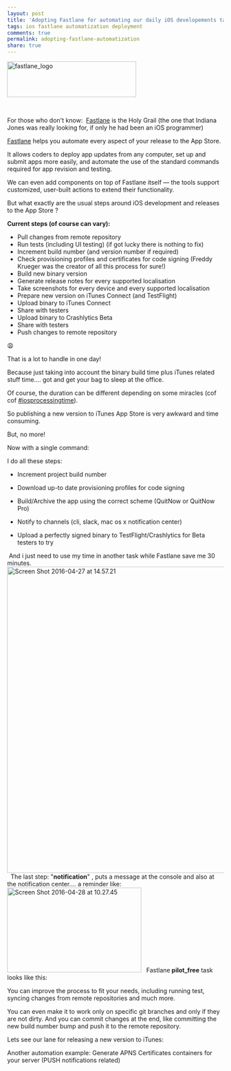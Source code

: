 ```yaml
---
layout: post
title: 'Adopting Fastlane for automating our daily iOS developements tasks'
tags: ios fastlane automatization deployment
comments: true
permalink: adopting-fastlane-automatization
share: true
---
```


<img class="aligncenter wp-image-569 size-medium" src="http://fewlaps.com/wp-content/uploads/2016/04/fastlane_logo-300x83.png" alt="fastlane_logo" width="300" height="83" />

&nbsp;

For those who don't know:  <a href="https://fastlane.tools/">Fastlane</a> is the Holy Grail (the one that Indiana Jones was really looking for, if only he had been an iOS programmer)

<a href="https://fastlane.tools/">Fastlane</a> helps you automate every aspect of your release to the App Store.

It allows coders to deploy app updates from any computer, set up and submit apps more easily, and automate the use of the standard commands required for app revision and testing.

We can even add components on top of Fastlane itself — the tools support customized, user-built actions to extend their functionality.

But what exactly are the usual steps around iOS development and releases to the App Store ?

<strong>Current steps (of course can vary):</strong>
<ul>
    <li>Pull changes from remote repository</li>
    <li>Run tests (including UI testing) (if got lucky there is nothing to fix)</li>
    <li>Increment build number (and version number if required)</li>
    <li>Check provisioning profiles and certificates for code signing (Freddy Krueger was the creator of all this process for sure!)</li>
    <li>Build new binary version</li>
    <li>Generate release notes for every supported localisation</li>
    <li>Take screenshots for every device and every supported localisation</li>
    <li>Prepare new version on iTunes Connect (and TestFlight)</li>
    <li>Upload binary to iTunes Connect</li>
    <li>Share with testers</li>
    <li>Upload binary to Crashlytics Beta</li>
    <li>Share with testers</li>
    <li>Push changes to remote repository</li>
</ul>
😩

That is a lot to handle in one day!

Because just taking into account the binary build time plus iTunes related stuff time.... got and get your bag to sleep at the office.

Of course, the duration can be different depending on some miracles (cof cof <a href="https://twitter.com/hashtag/iosprocessingtime">#iosprocessingtime</a>).

So publishing a new version to iTunes App Store is very awkward and time consuming.

But, no more!

Now with a single command:

<script src="https://gist.github.com/yeradis/0327d9a9f26e86e8d32a07df9e325f5b.js"></script>I do all these steps:

<ul>
    <li>Increment project build number</li>
</ul>
<ul>
    <li>Download up-to date provisioning profiles for code signing</li>
</ul>
<ul>
    <li>Build/Archive the app using the correct scheme (QuitNow or QuitNow Pro)</li>
</ul>
<ul>
    <li>Notify to channels (cli, slack, mac os x notification center)</li>
</ul>
<ul>
    <li>Upload a perfectly signed binary to TestFlight/Crashlytics for Beta testers to try</li>
</ul>

 And i just need to use my time in another task while Fastlane save me 30 minutes.
&nbsp;
<img class="aligncenter wp-image-567 size-full" src="http://fewlaps.com/wp-content/uploads/2016/04/Screen-Shot-2016-04-27-at-14.57.21.png" alt="Screen Shot 2016-04-27 at 14.57.21" width="639" height="711" />
&nbsp;
The last step: "<strong>notification</strong>" , puts a message at the console and also at the notification center.... a reminder like:
&nbsp;
<a href="http://fewlaps.com/wp-content/uploads/2016/04/Screen-Shot-2016-04-28-at-10.27.45.png"><img class="aligncenter wp-image-581 size-full" src="http://fewlaps.com/wp-content/uploads/2016/04/Screen-Shot-2016-04-28-at-10.27.45.png" alt="Screen Shot 2016-04-28 at 10.27.45" width="312" height="197" /></a>
&nbsp;
Fastlane<strong> pilot_free</strong> task looks like this:<script src="https://gist.github.com/yeradis/aec5aa8b0c75e4fa45de2eb016a1d6c3.js"></script>

You can improve the process to fit your needs, including running test, syncing changes from remote repositories and much more.

You can even make it to work only on specific git branches and only if they are not dirty. And you can commit changes at the end, like committing the new build number bump and push it to the remote repository.

Lets see our lane for releasing a new version to iTunes:

<script src="https://gist.github.com/yeradis/6db8730d615c0a45aa623794a5cd4ca0.js"></script>

Another automation example: Generate APNS Certificates containers for your server (PUSH notifications related)

<script src="https://gist.github.com/yeradis/a5191ffdcf0a19deea913c5b117b9565.js"></script>


